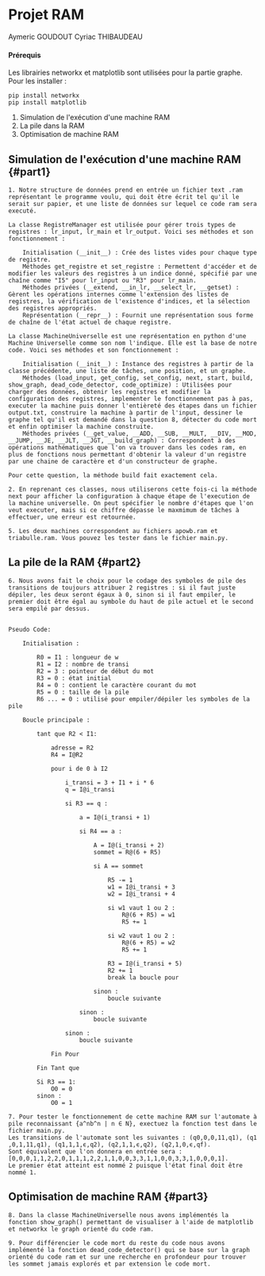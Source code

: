 # Projet RAM
Aymeric GOUDOUT
Cyriac THIBAUDEAU

#### Prérequis
Les librairies networkx et matplotlib sont utilisées pour la partie graphe. Pour les installer :
```
pip install networkx
pip install matplotlib
```

1. Simulation de l'exécution d'une machine RAM 
2. La pile dans la RAM
3. Optimisation de machine RAM

## Simulation de l'exécution d'une machine RAM {#part1}

    1. Notre structure de données prend en entrée un fichier text .ram représentant le programme voulu, qui doit être écrit tel qu'il le serait sur papier, et une liste de données sur lequel ce code ram sera executé.

    La classe RegistreManager est utilisée pour gérer trois types de registres : lr_input, lr_main et lr_output. Voici ses méthodes et son fonctionnement :

        Initialisation (__init__) : Crée des listes vides pour chaque type de registre.
        Méthodes get_registre et set_registre : Permettent d'accéder et de modifier les valeurs des registres à un indice donné, spécifié par une chaîne comme "I5" pour lr_input ou "R3" pour lr_main.
        Méthodes privées (__extend, __in_lr, __select_lr, __getset) : Gèrent les opérations internes comme l'extension des listes de registres, la vérification de l'existence d'indices, et la sélection des registres appropriés.
        Représentation (__repr__) : Fournit une représentation sous forme de chaîne de l'état actuel de chaque registre.

    La classe MachineUniverselle est une représentation en python d'une Machine Universelle comme son nom l'indique. Elle est la base de notre code. Voici ses méthodes et son fonctionnement :

        Initialisation (__init__) : Instance des registres à partir de la classe précédente, une liste de tâches, une position, et un graphe.
        Méthodes (load_input, get_config, set_config, next, start, build, show_graph, dead_code_detector, code_optimize) : Utilisées pour charger des données, obtenir les registres et modifier la configuration des registres, implementer le fonctionnement pas à pas, executer la machine puis donner l'entièreté des étapes dans un fichier output.txt, construire la machine à partir de l'input, dessiner le graphe tel qu'il est demandé dans la question 8, détecter du code mort et enfin optimiser la machine construite.
        Méthodes privées (__get_value, __ADD, __SUB, __MULT, __DIV, __MOD, __JUMP, __JE, __JLT, __JGT, __build_graph) : Correspondent à des opérations mathématiques que l'on va trouver dans les codes ram, en plus de fonctions nous permettant d'obtenir la valeur d'un registre par une chaine de caractère et d'un constructeur de graphe. 

    Pour cette question, la méthode build fait exactement cela.

    2. En reprenant ces classes, nous utiliserons cette fois-ci la méthode next pour afficher la configuration à chaque étape de l'execution de la machine universelle. On peut spécifier le nombre d'étapes que l'on veut executer, mais si ce chiffre dépasse le maxmimum de tâches à effectuer, une erreur est retournée.

    5. Les deux machines correspondent au fichiers apowb.ram et triabulle.ram. Vous pouvez les tester dans le fichier main.py. 


## La pile de la RAM {#part2}

    6. Nous avons fait le choix pour le codage des symboles de pile des transitions de toujours attribuer 2 registres : si il faut juste dépiler, les deux seront égaux à 0, sinon si il faut empiler, le premier doit être égal au symbole du haut de pile actuel et le second sera empilé par dessus.
    
    
    Pseudo Code:

        Initialisation : 

            R0 = I1 : longueur de w
            R1 = I2 : nombre de transi
            R2 = 3 : pointeur de début du mot
            R3 = 0 : état initial
            R4 = 0 : contient le caractère courant du mot
            R5 = 0 : taille de la pile
            R6 ... = 0 : utilisé pour empiler/dépiler les symboles de la pile

        Boucle principale :

            tant que R2 < I1:

                adresse = R2
                R4 = I@R2

                pour i de 0 à I2

                    i_transi = 3 + I1 + i * 6
                    q = I@i_transi

                    si R3 == q :

                        a = I@(i_transi + 1)

                        si R4 == a :

                            A = I@(i_transi + 2)
                            sommet = R@(6 + R5)

                            si A == sommet

                                R5 -= 1
                                w1 = I@i_transi + 3
                                w2 = I@i_transi + 4

                                si w1 vaut 1 ou 2 :
                                    R@(6 + R5) = w1
                                    R5 += 1

                                si w2 vaut 1 ou 2 :
                                    R@(6 + R5) = w2
                                    R5 += 1
                                
                                R3 = I@(i_transi + 5)
                                R2 += 1
                                break la boucle pour
                            
                            sinon :
                                boucle suivante

                        sinon :
                            boucle suivante

                    sinon : 
                        boucle suivante

                Fin Pour

            Fin Tant que

            Si R3 == 1:
                O0 = 0
            sinon :
                O0 = 1

    7. Pour tester le fonctionnement de cette machine RAM sur l'automate à pile reconnaissant {a^nb^n | n ∈ N}, exectuez la fonction test dans le fichier main.py.
    Les transitions de l'automate sont les suivantes : (q0​,0,0,11,q1​), (q1​,0,1,11,q1​), (q1​,1,1,ϵ,q2​), (q2​,1,1,ϵ,q2​), (q2​,1,0,ϵ,qf​).
    Sont équivalent que l'on donnera en entrée sera : [0,0,0,1,1,2,2,0,1,1,1,2,2,1,1,0,0,3,3,1,1,0,0,3,3,1,0,0,0,1].
    Le premier état atteint est nommé 2 puisque l'état final doit être nommé 1.

## Optimisation de machine RAM {#part3}

    8. Dans la classe MachineUniverselle nous avons implémentés la fonction show_graph() permettant de visualiser à l'aide de matplotlib et networkx le graph orienté du code ram.

    9. Pour différencier le code mort du reste du code nous avons implémenté la fonction dead_code_detector() qui se base sur la graph orienté du code ram et sur une recherche en profondeur pour trouver les sommet jamais explorés et par extension le code mort. 

